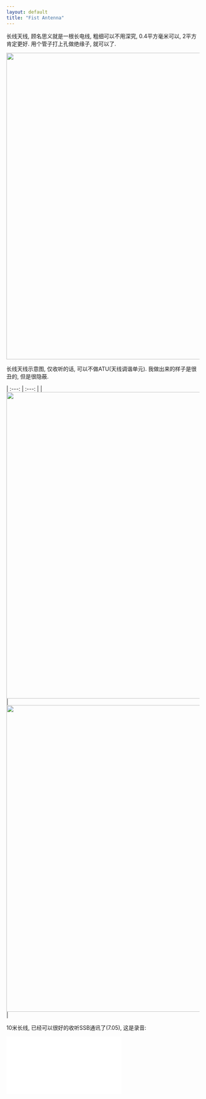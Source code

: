 ```yaml
---
layout: default
title: "Fist Antenna"
---
```


长线天线, 顾名思义就是一根长电线, 粗细可以不用深究, 0.4平方毫米可以, 2平方肯定更好. 用个管子打上孔做绝缘子, 就可以了.


<img src="{{ site.baseurl }}/images/long-wire-attenna.jpg" width="800" />
        
长线天线示意图, 仅收听的话, 可以不做ATU(天线调谐单元). 我做出来的样子是很丑的, 但是很隐蔽.
        
| :---: | :---: |
|<img src="{{ site.baseurl }}/images/longwire-window.jpg"  width="800" class="right"/>|<img src="{{ site.baseurl }}/images/longwire-tree.jpg"  width="800" class="right"/>|


10米长线, 已经可以很好的收听SSB通讯了(7.05), 这是录音:


<iframe src="//player.bilibili.com/player.html?aid=242679276&bvid=BV1oe411x7Be&cid=176548626&page=1" scrolling="no" border="0" frameborder="no" framespacing="0" allowfullscreen="true" align="center"> </iframe>

